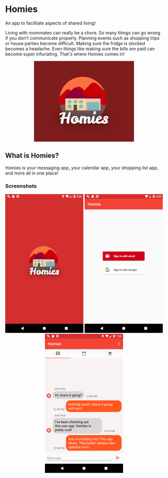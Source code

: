 # Homies
An app to facilitate aspects of shared living!

Living with roommates can really be a chore. So many things can go wrong if you don't communicate properly. 
Planning events such as shopping trips or house parties become difficult. Making sure the fridge is stocked becomes a headache.
Even things like making sure the bills are paid can become super infuriating. That's where Homies comes in!

<p align="center"><img src="https://github.com/rkuang/Homies/blob/assets/my_logo.png"></img></p>

## What is Homies?
Homies is your messaging app, your calendar app, your shopping list app, and more all in one place!

### Screenshots
<p align="center">
  <img src="https://github.com/rkuang/Homies/blob/assets/screenshot_splash.png" width="250px"> 
  <img src="https://github.com/rkuang/Homies/blob/assets/screenshot_login.png" width="250px"> 
  <img src="https://github.com/rkuang/Homies/blob/assets/screenshot_messages.png" width="250px">
</p>
